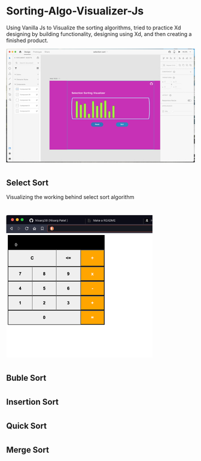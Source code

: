 # Sorting-Algo-Visualizer-Js

Using Vanilla Js to Visualize the sorting algorithms, tried to practice Xd designing by building functionality, designing using Xd, and then creating a finished product.

![xd-](https://github.com/Nisarg38/Sorting-Algo-Visualizer-Js/blob/main/images/xd-.jpg)

#

## Select Sort

Visualizing the working behind select sort algorithm

#

![p-2-400-380](https://github.com/Nisarg38/HTML-CSS-JAVASCRIPT/blob/main/images/p-2-400-380.png)

#

## Buble Sort

#

## Insertion Sort

#

## Quick Sort

#

## Merge Sort
